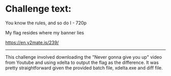 # Challenge text:

You know the rules, and so do I - 720p

My flag resides where my banner lies

https://en.y2mate.is/239/

---

This challenge involved downloading the "Never gonna give you up" video from Youtube and using xdelta to output the flag as the difference. It was pretty straightforward given the provided batch file, xdelta.exe and diff file.
